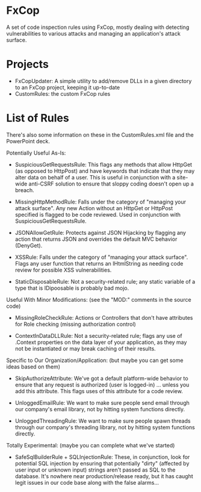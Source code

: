 FxCop
=====
A set of code inspection rules using FxCop, mostly dealing with detecting vulnerabilities to various attacks and managing an application's attack surface.


Projects
========
- FxCopUpdater: A simple utility to add/remove DLLs in a given directory to an FxCop project, keeping it up-to-date
- CustomRules: the custom FxCop rules


List of Rules
=============
There's also some information on these in the CustomRules.xml file and the PowerPoint deck.

Potentially Useful As-Is:
- SuspiciousGetRequestsRule:
  This flags any methods that allow HttpGet (as opposed to HttpPost) and have keywords that indicate that they may alter data on behalf of a user.
  This is useful in conjunction with a site-wide anti-CSRF solution to ensure that sloppy coding doesn't open up a breach.
  
- MissingHttpMethodRule:
  Falls under the category of "managing your attack surface". Any new Action without an HttpGet or HttpPost specified is flagged to be code reviewed.
  Used in conjunction with SuspiciousGetRequestsRule.
  
- JSONAllowGetRule:
  Protects against JSON Hijacking by flagging any action that returns JSON and overrides the default MVC behavior (DenyGet).
  
- XSSRule:
  Falls under the category of "managing your attack surface". Flags any user function that returns an IHtmlString as needing code review for possible XSS vulnerabilities.

- StaticDisposableRule:
  Not a security-related rule; any static variable of a type that is IDipoosable is probably bad mojo.

  
Useful With Minor Modifications:
(see the "MOD:" comments in the source code)
- MissingRoleCheckRule:
  Actions or Controllers that don't have attributes for Role checking (missing authorization control)

- ContextInDataDLLRule:
  Not a security-related rule; flags any use of .Context properties on the data layer of your application, as they may not be instantiated or may break caching of their results.


Specific to Our Organization/Application:
(but maybe you can get some ideas based on them)
- SkipAuthorizeAttribute:
  We've got a default platform-wide behavior to ensure that any request is authorized (user is logged-in) ... unless you add this attribute.
  This flags uses of this attribute for a code review.

- UnloggedEmailRule:
  We want to make sure people send email through our company's email library, not by hitting system functions directly.

- UnloggedThreadingRule:
  We want to make sure people spawn threads through our company's threading library, not by hitting system functions directly.

  
Totally Experimental:
(maybe you can complete what we've started)
- SafeSqlBuilderRule + SQLInjectionRule:
  These, in conjunction, look for potential SQL injection by ensuring that potentially "dirty" (affected by user input or unknown input) strings aren't passed as SQL to the database.
  It's nowhere near production/release ready, but it has caught legit issues in our code base along with the false alarms...
